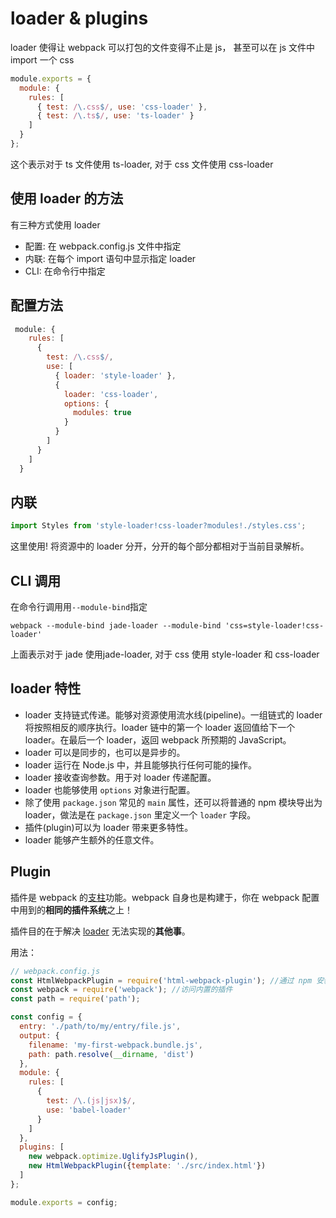 # loader & plugins

loader 使得让 webpack 可以打包的文件变得不止是 js， 甚至可以在 js 文件中 import 一个 css

```javascript
module.exports = {
  module: {
    rules: [
      { test: /\.css$/, use: 'css-loader' },
      { test: /\.ts$/, use: 'ts-loader' }
    ]
  }
};
```

这个表示对于 ts 文件使用 ts-loader, 对于 css 文件使用 css-loader

## 使用 loader 的方法

有三种方式使用 loader

* 配置: 在 webpack.config.js 文件中指定
* 内联: 在每个 import 语句中显示指定 loader
* CLI: 在命令行中指定



## 配置方法

```javascript
 module: {
    rules: [
      {
        test: /\.css$/,
        use: [
          { loader: 'style-loader' },
          {
            loader: 'css-loader',
            options: {
              modules: true
            }
          }
        ]
      }
    ]
  }
```



## 内联

```js
import Styles from 'style-loader!css-loader?modules!./styles.css';
```

这里使用! 将资源中的 loader 分开，分开的每个部分都相对于当前目录解析。



## CLI 调用

在命令行调用用`--module-bind`指定

```shell
webpack --module-bind jade-loader --module-bind 'css=style-loader!css-loader'
```

上面表示对于 jade 使用jade-loader, 对于 css 使用 style-loader 和 css-loader



## loader 特性

- loader 支持链式传递。能够对资源使用流水线(pipeline)。一组链式的 loader 将按照相反的顺序执行。loader 链中的第一个 loader 返回值给下一个 loader。在最后一个 loader，返回 webpack 所预期的 JavaScript。
- loader 可以是同步的，也可以是异步的。
- loader 运行在 Node.js 中，并且能够执行任何可能的操作。
- loader 接收查询参数。用于对 loader 传递配置。
- loader 也能够使用 `options` 对象进行配置。
- 除了使用 `package.json` 常见的 `main` 属性，还可以将普通的 npm 模块导出为 loader，做法是在 `package.json` 里定义一个 `loader` 字段。
- 插件(plugin)可以为 loader 带来更多特性。
- loader 能够产生额外的任意文件。





## Plugin

插件是 webpack 的[支柱](https://github.com/webpack/tapable)功能。webpack 自身也是构建于，你在 webpack 配置中用到的**相同的插件系统**之上！

插件目的在于解决 [loader](https://www.webpackjs.com/concepts/loaders) 无法实现的**其他事**。



用法：

```javascript
// webpack.config.js
const HtmlWebpackPlugin = require('html-webpack-plugin'); //通过 npm 安装
const webpack = require('webpack'); //访问内置的插件
const path = require('path');

const config = {
  entry: './path/to/my/entry/file.js',
  output: {
    filename: 'my-first-webpack.bundle.js',
    path: path.resolve(__dirname, 'dist')
  },
  module: {
    rules: [
      {
        test: /\.(js|jsx)$/,
        use: 'babel-loader'
      }
    ]
  },
  plugins: [
    new webpack.optimize.UglifyJsPlugin(),
    new HtmlWebpackPlugin({template: './src/index.html'})
  ]
};

module.exports = config;
```


